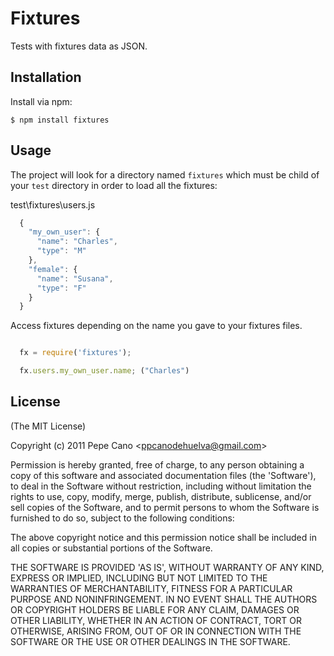 
# Fixtures

  Tests with fixtures data as JSON.
  

## Installation

Install via npm:

    $ npm install fixtures

## Usage

The project will look for a directory named  `fixtures` which must be child of your `test` directory in order to load all the fixtures:

test\fixtures\users.js

```js
  {
    "my_own_user": {
      "name": "Charles",
      "type": "M"
    },
    "female": {
      "name": "Susana",
      "type": "F"
    }
  }
```

Access fixtures depending on the name you gave to your fixtures files.
 
```js

  fx = require('fixtures');

  fx.users.my_own_user.name; ("Charles")
```

## License

(The MIT License)

Copyright (c) 2011 Pepe Cano &lt;ppcanodehuelva@gmail.com&gt;

Permission is hereby granted, free of charge, to any person obtaining
a copy of this software and associated documentation files (the
'Software'), to deal in the Software without restriction, including
without limitation the rights to use, copy, modify, merge, publish,
distribute, sublicense, and/or sell copies of the Software, and to
permit persons to whom the Software is furnished to do so, subject to
the following conditions:

The above copyright notice and this permission notice shall be
included in all copies or substantial portions of the Software.

THE SOFTWARE IS PROVIDED 'AS IS', WITHOUT WARRANTY OF ANY KIND,
EXPRESS OR IMPLIED, INCLUDING BUT NOT LIMITED TO THE WARRANTIES OF
MERCHANTABILITY, FITNESS FOR A PARTICULAR PURPOSE AND NONINFRINGEMENT.
IN NO EVENT SHALL THE AUTHORS OR COPYRIGHT HOLDERS BE LIABLE FOR ANY
CLAIM, DAMAGES OR OTHER LIABILITY, WHETHER IN AN ACTION OF CONTRACT,
TORT OR OTHERWISE, ARISING FROM, OUT OF OR IN CONNECTION WITH THE
SOFTWARE OR THE USE OR OTHER DEALINGS IN THE SOFTWARE.

